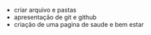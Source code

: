 * criar arquivo e pastas 
* apresentação de git e github
* criação de uma pagina de saude e bem estar


